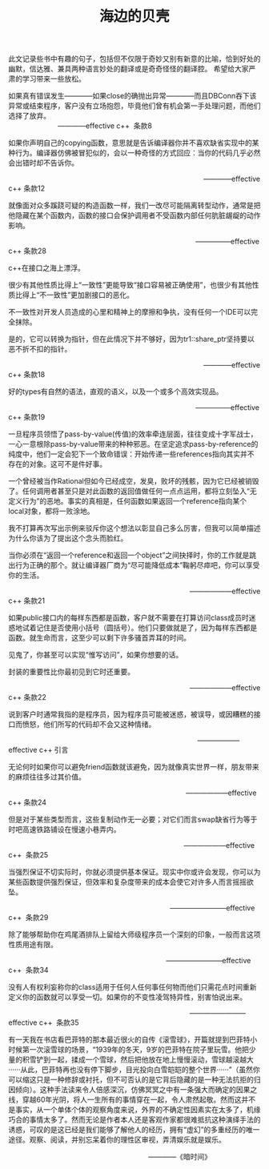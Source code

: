 ﻿---
title: 海边的贝壳
---
此文记录些书中有趣的句子，包括但不仅限于奇妙又别有新意的比喻，恰到好处的幽默，信达雅、兼具两种语言妙处的翻译或是奇奇怪怪的翻译腔。 希望给大家严肃的学习带来一些放松。

<!-- more -->
如果真有错误发生————如果close的确抛出异常————而且DBConn吞下该异常或结束程序，客户没有立场抱怨，毕竟他们曾有机会第一手处理问题，而他们选择了放弃。
                                                                                                   ————effective c++  条款8

如果你声明自己的copying函数，意思就是告诉编译器你并不喜欢缺省实现中的某种行为。编译器仿佛被冒犯似的，会以一种奇怪的方式回应：当你的代码几乎必然会出错时却不告诉你。

                                                                                                   ————effective c++ 条款12

就像面对众多蹊跷可疑的构造函数一样，我们一改尽可能隔离转型动作，通常是把他隐藏在某个函数内，函数的接口会保护调用者不受函数内部任何肮脏龌龊的动作影响。

                                                                                               —————effective c++ 条款28

c++在接口之海上漂浮。

很少有其他性质比得上“一致性”更能导致“接口容易被正确使用”，也很少有其他性质比得上“不一致性”更加剧接口的恶化。

不一致性对开发人员造成的心里和精神上的摩擦和争执，没有任何一个IDE可以完全抹除。

是的，它可以转换为指针，但在此情况下并不够好，因为tr1::share_ptr坚持要以恶不折不扣的指针。

                                                                                                   ————effective c++ 条款18

好的types有自然的语法，直观的语义，以及一个或多个高效实现品。

                                                                                               —————effective c++ 条款19



一旦程序员领悟了pass-by-value(传值)的效率牵连层面，往往变成十字军战士，一心一意根除pass-by-value带来的种种邪恶。在坚定追求pass-by-reference的纯度中，他们一定会犯下一个致命错误：开始传递一些references指向其实并不存在的对象。这可不是件好事。

一个曾经被当作Rational但如今已经成空，发臭，败坏的残骸，因为它已经被销毁了。任何调用者甚至只是对此函数的返回值做任何一点点运用，都将立刻坠入“无定义行为”的恶地。事实的真相是，任何函数如果返回一个reference指向某个local对象，都将一败涂地。

我不打算再次写出示例来驳斥你这个想法以彰显自己多么厉害，但我可以简单描述为什么你该为了提出这个念头而脸红。

当你必须在“返回一个reference和返回一个object”之间抉择时，你的工作就是跳出行为正确的那个。就让编译器厂商为“尽可能降低成本”鞠躬尽瘁吧，你可以享受你的生活。

                                                                                            ——————effective c++ 条款21

如果public接口内的每样东西都是函数，客户就不需要在打算访问class成员时迷惑地试着记住是否使用小括号（圆括号）。他们只要做就是了，因为每样东西都是函数。就生命而言，这至少可以剩下许多骚首弄耳的时间。

见鬼了，你甚至可以实现“惟写访问”，如果你想要的话。

封装的重要性比你最初见到它时还重要。

                                                                                            ——————effective c++ 条款22

说到客户时通常我指的是程序员，因为程序员可能被迷惑，被误导，或因糟糕的接口而愤怒，他们所写的代码却不会又这种情绪。 

                                                                                                ——————effective c++ 引言

无论何时如果你可以避免friend函数就该避免，因为就像真实世界一样，朋友带来的麻烦往往多过其价值。

                                                                                          ——————effective c++ 条款24

但是对于某些类型而言，这些复制动作无一必要；对它们而言swap缺省行为等于时吧高速铁路铺设在慢速小巷弄内。

                                                                                         ——————effective c++  条款25

当强烈保证不切实际时，你就必须提供基本保证。现实中你或许会发现，你可以为某些函数提供强烈保证，但效率和复杂度带来的成本会使它对许多人而言摇摇欲坠。 

                                                                                  ————————effective c++  条款29

除了能够帮助你在鸡尾酒排队上留给大师级程序员一个深刻的印象，一般而言这项性质用途有限。

                                                                                ————————effective c++  条款34

没有人有权利妄称你的class适用于任何人任何事任何物而他们只需花点时间重新定义你的函数就可以享受一切。如果你的不变性凌驾特异性，别害怕说出来。

                                                                                            ————————effective c++  条款35 

有一天我在书店看巴菲特的那本最近很火的自传《滚雪球》，开篇就提到巴菲特小时候第一次滚雪球的场景，“1939年的冬天，9岁的巴菲特在院子里玩雪。他把少量的积雪铲到一起，揉成一个雪球，然后把他放在地上慢慢滚动，雪球越滚越大······从此，巴菲特再也没有停下脚步，目光投向白雪皑皑的整个世界······”（虽然你可以缩这只是一种修辞或衬托，但不可否认的是它背后隐藏的是一种无法抗拒的归因倾向）。这种手法读来令人倍感深沉，仿佛冥冥之中有一条强大而确定的因果之线，穿越60年光阴，将人一生所有的事情穿在一起，令人肃然起敬。然而这并不是事实，从一个单体个体的观察角度来说，外界的不确定性因素实在太多了，机缘巧合的事情太多了。然而无论是作者本人还是客观作家都很难抵抗这种演绎手法的诱惑，可叹的是这已经是我们能够了解他人的经历，拥有“虚幻”的多重经历的唯一途径。观察、阅读，并别忘呆着你的理性区审视，弄清娱乐就是娱乐。

                                                                       ————《暗时间》
